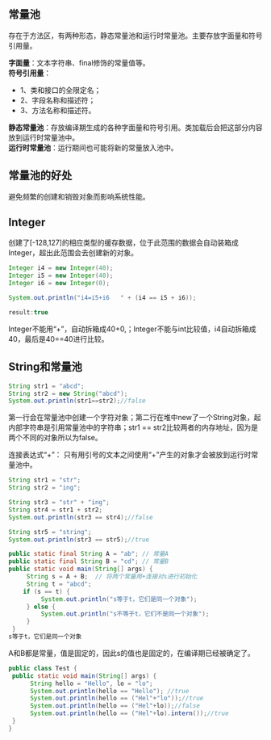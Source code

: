 ## 常量池

存在于方法区，有两种形态，静态常量池和运行时常量池。主要存放字面量和符号引用量。

**字面量**：文本字符串、final修饰的常量值等。  
**符号引用量**：
 - 1、类和接口的全限定名；
 - 2、字段名称和描述符；
 - 3、方法名称和描述符。

**静态常量池**：存放编译期生成的各种字面量和符号引用。类加载后会把这部分内容放到运行时常量池中。  
**运行时常量池**：运行期间也可能将新的常量放入池中。

## 常量池的好处

避免频繁的创建和销毁对象而影响系统性能。

## Integer

创建了[-128,127]的相应类型的缓存数据，位于此范围的数据会自动装箱成Integer，超出此范围会去创建新的对象。

```java
Integer i4 = new Integer(40);
Integer i5 = new Integer(40);
Integer i6 = new Integer(0);

System.out.println("i4=i5+i6   " + (i4 == i5 + i6));  

result:true
```
Integer不能用“+”，自动拆箱成40+0,；Integer不能与int比较值，i4自动拆箱成40，最后是40==40进行比较。

## String和常量池

```java
String str1 = "abcd";
String str2 = new String("abcd");
System.out.println(str1==str2);//false
```

第一行会在常量池中创建一个字符对象；第二行在堆中new了一个String对象，起内部字符串是引用常量池中的字符串；str1 == str2比较两者的内存地址，因为是两个不同的对象所以为false。

连接表达式“+”： 只有用引号的文本之间使用“+”产生的对象才会被放到运行时常量池中。

```java
String str1 = "str";
String str2 = "ing";

String str3 = "str" + "ing";
String str4 = str1 + str2;
System.out.println(str3 == str4);//false

String str5 = "string";
System.out.println(str3 == str5);//true
```

```java
public static final String A = "ab"; // 常量A
public static final String B = "cd"; // 常量B
public static void main(String[] args) {
     String s = A + B;  // 将两个常量用+连接对s进行初始化
     String t = "abcd";   
    if (s == t) {   
         System.out.println("s等于t，它们是同一个对象");   
     } else {   
         System.out.println("s不等于t，它们不是同一个对象");   
     }   
 }
s等于t，它们是同一个对象
```
A和B都是常量，值是固定的，因此s的值也是固定的，在编译期已经被确定了。

```java
public class Test {
 public static void main(String[] args) {   
      String hello = "Hello", lo = "lo";
      System.out.println(hello == "Hello"); //true
      System.out.println(hello == ("Hel"+"lo"));//true
      System.out.println(hello == ("Hel"+lo));//false
      System.out.println(hello == ("Hel"+lo).intern());//true
 }   
}

```
